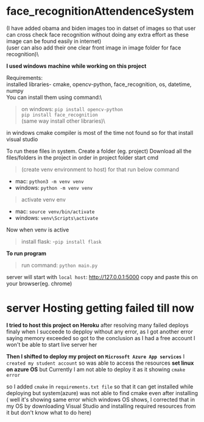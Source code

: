 # face_recognitionAttendenceSystem

(I have added obama and biden images too in datset of images so that user can cross check face recognition without doing any extra effort as these image can be found easily in internet)\
(user can also add their one clear front image in image folder for face recognition)\ 

**I used windows machine while working on this project**

Requirements:\
  installed libraries- cmake, opencv-python, face_recognition, os, datetime, numpy\
  You can install them using command:\
 > on windows: `pip install opencv-python`\
                `pip install face_recognition`\
             (same way install other libraries)\
             
  in windows cmake compiler is most of the time not found so for that install visual studio           
     
To run these files in system.
Create a folder (eg. project)
Download all the files/folders in the project in order
in project folder start cmd 
>(create venv environment to host)
for that run below command
 - mac: `python3 -m venv venv`
 - windows: `python -m venv venv`
  
>activate venv env
 - mac: `source venv/bin/activate`
 - windows: `venv\Scripts\activate`
   
   
Now when venv is active 
>install flask:
    -`pip install flask`
    
    
   **To run program** 
  >run command: `python main.py`
    
server will start
    with `local host`: http://127.0.0.1:5000
    copy and paste this on your browser(eg. chrome)
    
    
    
# server Hosting getting failed till now 
    
**I tried to host this project on Heroku**
    after resolving many failed deploys 
    finaly when I succeede to depploy without any error, as I got another error saying memory exceeded so got to the conclusion as I had a free account I won't be able to start live server her
    
**Then I shifted to deploy my project on `Microsoft Azure App services`**
    I `created my student account` so was able to access the resources 
    **set linux on azure OS** 
    but Currently I am not able to deploy it as it showing `cmake error`
    
   so I added `cmake` in `requirements.txt file` so that it can get installed while deploying 
 but system(azure) was not able to find cmake even after installing ( well it's showing same error which windows OS shows, I corrected that in my OS by downloading Visual Studio and installing required resources from it but don't know what to do here)  
    
